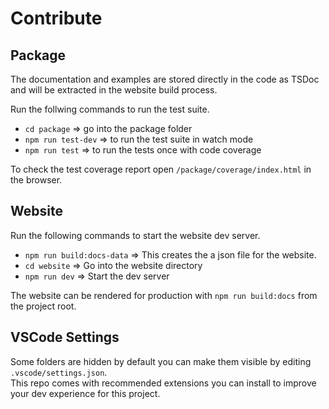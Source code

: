 # Contribute

## Package
The documentation and examples are stored directly in the code as TSDoc and will be extracted in the website build process.

Run the follwing commands to run the test suite.
- `cd package` => go into the package folder
- `npm run test-dev` => to run the test suite in watch mode
- `npm run test` => to run the tests once with code coverage

To check the test coverage report open `/package/coverage/index.html` in the browser.

## Website
Run the following commands to start the website dev server.

- `npm run build:docs-data` => This creates the a json file for the website.
- `cd website` => Go into the website directory
- `npm run dev` => Start the dev server

The website can be rendered for production with `npm run build:docs` from the project root.

## VSCode Settings
Some folders are hidden by default you can make them visible by editing `.vscode/settings.json`.  
This repo comes with recommended extensions you can install to improve your dev experience for this project.